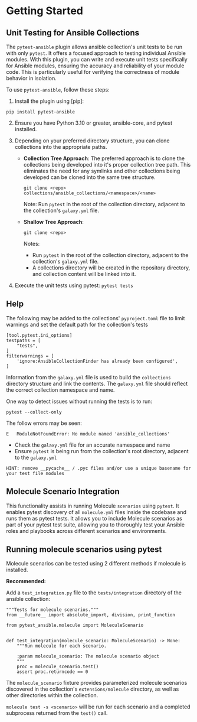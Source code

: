# Getting Started

## Unit Testing for Ansible Collections

The `pytest-ansible` plugin allows ansible collection's unit tests to be run
with only `pytest`. It offers a focused approach to testing individual Ansible
modules. With this plugin, you can write and execute unit tests specifically for
Ansible modules, ensuring the accuracy and reliability of your module code. This
is particularly useful for verifying the correctness of module behavior in
isolation.

To use `pytest-ansible`, follow these steps:

1. Install the plugin using [pip]:

```
pip install pytest-ansible
```

2. Ensure you have Python 3.10 or greater, ansible-core, and pytest installed.

3. Depending on your preferred directory structure, you can clone collections
   into the appropriate paths.

   - **Collection Tree Approach**: The preferred approach is to clone the
     collections being developed into it's proper collection tree path. This
     eliminates the need for any symlinks and other collections being developed
     can be cloned into the same tree structure.

     ```
     git clone <repo> collections/ansible_collections/<namespace>/<name>
     ```

     Note: Run `pytest` in the root of the collection directory, adjacent to the
     collection's `galaxy.yml` file.

   - **Shallow Tree Approach**:

     ```
     git clone <repo>
     ```

     Notes:

     - Run `pytest` in the root of the collection directory, adjacent to the
       collection's `galaxy.yml` file.
     - A collections directory will be created in the repository directory, and
       collection content will be linked into it.

4. Execute the unit tests using pytest: `pytest tests`

## Help

The following may be added to the collections' `pyproject.toml` file to limit
warnings and set the default path for the collection's tests

```
[tool.pytest.ini_options]
testpaths = [
    "tests",
]
filterwarnings = [
    'ignore:AnsibleCollectionFinder has already been configured',
]
```

Information from the `galaxy.yml` file is used to build the `collections`
directory structure and link the contents. The `galaxy.yml` file should reflect
the correct collection namespace and name.

One way to detect issues without running the tests is to run:

```
pytest --collect-only
```

The follow errors may be seen:

```
E   ModuleNotFoundError: No module named 'ansible_collections'
```

- Check the `galaxy.yml` file for an accurate namespace and name
- Ensure `pytest` is being run from the collection's root directory, adjacent to
  the `galaxy.yml`

```
HINT: remove __pycache__ / .pyc files and/or use a unique basename for your test file modules
```

## Molecule Scenario Integration

This functionality assists in running Molecule `scenarios` using `pytest`. It
enables pytest discovery of all `molecule.yml` files inside the codebase and
runs them as pytest tests. It allows you to include Molecule scenarios as part
of your pytest test suite, allowing you to thoroughly test your Ansible roles
and playbooks across different scenarios and environments.

## Running molecule scenarios using pytest

Molecule scenarios can be tested using 2 different methods if molecule is
installed.

**Recommended:**

Add a `test_integration.py` file to the `tests/integration` directory of the
ansible collection:

```
"""Tests for molecule scenarios."""
from __future__ import absolute_import, division, print_function

from pytest_ansible.molecule import MoleculeScenario


def test_integration(molecule_scenario: MoleculeScenario) -> None:
    """Run molecule for each scenario.

    :param molecule_scenario: The molecule scenario object
    """
    proc = molecule_scenario.test()
    assert proc.returncode == 0
```

The `molecule_scenario` fixture provides parameterized molecule scenarios
discovered in the collection's `extensions/molecule` directory, as well as other
directories within the collection.

`molecule test -s <scenario>` will be run for each scenario and a completed
subprocess returned from the `test()` call.

